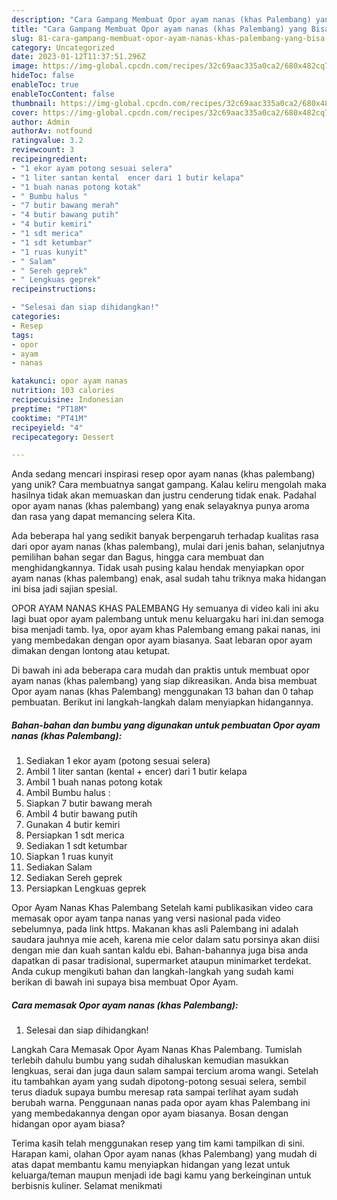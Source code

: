 ```yaml
---
description: "Cara Gampang Membuat Opor ayam nanas (khas Palembang) yang Bisa Manjain Lidah"
title: "Cara Gampang Membuat Opor ayam nanas (khas Palembang) yang Bisa Manjain Lidah"
slug: 81-cara-gampang-membuat-opor-ayam-nanas-khas-palembang-yang-bisa-manjain-lidah
category: Uncategorized
date: 2023-01-12T11:37:51.296Z
image: https://img-global.cpcdn.com/recipes/32c69aac335a0ca2/680x482cq70/opor-ayam-nanas-khas-palembang-foto-resep-utama.jpg
hideToc: false
enableToc: true
enableTocContent: false
thumbnail: https://img-global.cpcdn.com/recipes/32c69aac335a0ca2/680x482cq70/opor-ayam-nanas-khas-palembang-foto-resep-utama.jpg
cover: https://img-global.cpcdn.com/recipes/32c69aac335a0ca2/680x482cq70/opor-ayam-nanas-khas-palembang-foto-resep-utama.jpg
author: Admin
authorAv: notfound
ratingvalue: 3.2
reviewcount: 3
recipeingredient:
- "1 ekor ayam potong sesuai selera"
- "1 liter santan kental  encer dari 1 butir kelapa"
- "1 buah nanas potong kotak"
- " Bumbu halus "
- "7 butir bawang merah"
- "4 butir bawang putih"
- "4 butir kemiri"
- "1 sdt merica"
- "1 sdt ketumbar"
- "1 ruas kunyit"
- " Salam"
- " Sereh geprek"
- " Lengkuas geprek"
recipeinstructions:

- "Selesai dan siap dihidangkan!"
categories:
- Resep
tags:
- opor
- ayam
- nanas

katakunci: opor ayam nanas 
nutrition: 103 calories
recipecuisine: Indonesian
preptime: "PT18M"
cooktime: "PT41M"
recipeyield: "4"
recipecategory: Dessert

---
```





Anda sedang mencari inspirasi resep opor ayam nanas (khas palembang) yang unik? Cara membuatnya sangat gampang. Kalau keliru mengolah maka hasilnya tidak akan memuaskan dan justru cenderung tidak enak. Padahal opor ayam nanas (khas palembang) yang enak selayaknya punya aroma dan rasa yang dapat memancing selera Kita.





Ada beberapa hal yang sedikit banyak berpengaruh terhadap kualitas rasa dari opor ayam nanas (khas palembang), mulai dari jenis bahan, selanjutnya pemilihan bahan segar dan Bagus, hingga cara membuat dan menghidangkannya. Tidak usah pusing kalau hendak menyiapkan opor ayam nanas (khas palembang) enak,      asal sudah tahu triknya maka hidangan ini bisa jadi sajian spesial.














OPOR AYAM NANAS KHAS PALEMBANG Hy semuanya di video kali ini aku lagi buat opor ayam palembang untuk menu keluargaku hari ini.dan semoga bisa menjadi tamb. Iya, opor ayam khas Palembang emang pakai nanas, ini yang membedakan dengan opor ayam biasanya. Saat lebaran opor ayam dimakan dengan lontong atau ketupat.






Di bawah ini ada beberapa cara mudah dan praktis untuk membuat opor ayam nanas (khas palembang) yang siap dikreasikan. Anda bisa membuat Opor ayam nanas (khas Palembang) menggunakan 13 bahan dan 0 tahap pembuatan. Berikut ini langkah-langkah dalam menyiapkan hidangannya.

<!--inarticleads1-->

##### Bahan-bahan dan bumbu yang digunakan untuk pembuatan Opor ayam nanas (khas Palembang):

1. Sediakan 1 ekor ayam (potong sesuai selera)
1. Ambil 1 liter santan (kental + encer) dari 1 butir kelapa
1. Ambil 1 buah nanas potong kotak
1. Ambil  Bumbu halus :
1. Siapkan 7 butir bawang merah
1. Ambil 4 butir bawang putih
1. Gunakan 4 butir kemiri
1. Persiapkan 1 sdt merica
1. Sediakan 1 sdt ketumbar
1. Siapkan 1 ruas kunyit
1. Sediakan  Salam
1. Sediakan  Sereh geprek
1. Persiapkan  Lengkuas geprek


Opor Ayam Nanas Khas Palembang Setelah kami publikasikan video cara memasak opor ayam tanpa nanas yang versi nasional pada video sebelumnya, pada link https. Makanan khas asli Palembang ini adalah saudara jauhnya mie aceh, karena mie celor dalam satu porsinya akan diisi dengan mie dan kuah santan kaldu ebi. Bahan-bahannya juga bisa anda dapatkan di pasar tradisional, supermarket ataupun minimarket terdekat. Anda cukup mengikuti bahan dan langkah-langkah yang sudah kami berikan di bawah ini supaya bisa membuat Opor Ayam. 

<!--inarticleads2-->

##### Cara memasak Opor ayam nanas (khas Palembang):


1. Selesai dan siap dihidangkan!

Langkah Cara Memasak Opor Ayam Nanas Khas Palembang. Tumislah terlebih dahulu bumbu yang sudah dihaluskan kemudian masukkan lengkuas, serai dan juga daun salam sampai tercium aroma wangi. Setelah itu tambahkan ayam yang sudah dipotong-potong sesuai selera, sembil terus diaduk supaya bumbu meresap rata sampai terlihat ayam sudah berubah warna. Penggunaan nanas pada opor ayam khas Palembang ini yang membedakannya dengan opor ayam biasanya. Bosan dengan hidangan opor ayam biasa? 

Terima kasih telah menggunakan resep yang tim kami tampilkan di sini. Harapan kami, olahan Opor ayam nanas (khas Palembang) yang mudah di atas dapat membantu kamu menyiapkan hidangan yang lezat untuk keluarga/teman maupun menjadi ide bagi kamu yang berkeinginan untuk berbisnis kuliner. Selamat menikmati
